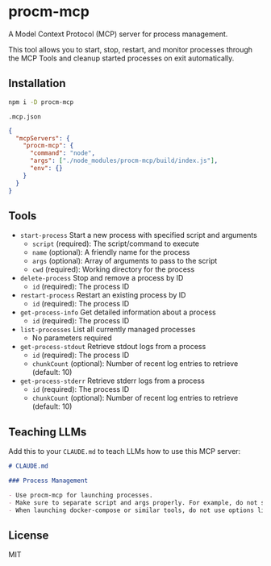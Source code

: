 # procm-mcp

A Model Context Protocol (MCP) server for process management.

This tool allows you to start, stop, restart, and monitor processes through the MCP Tools and cleanup started processes on exit automatically.

## Installation

```bash
npm i -D procm-mcp
```

`.mcp.json`

```json
{
  "mcpServers": {
    "procm-mcp": {
      "command": "node",
      "args": ["./node_modules/procm-mcp/build/index.js"],
      "env": {}
    }
  }
}
```

## Tools

- `start-process` Start a new process with specified script and arguments
  - `script` (required): The script/command to execute
  - `name` (optional): A friendly name for the process
  - `args` (optional): Array of arguments to pass to the script
  - `cwd` (required): Working directory for the process
- `delete-process` Stop and remove a process by ID
  - `id` (required): The process ID
- `restart-process` Restart an existing process by ID
  - `id` (required): The process ID
- `get-process-info` Get detailed information about a process
  - `id` (required): The process ID
- `list-processes` List all currently managed processes
  - No parameters required
- `get-process-stdout` Retrieve stdout logs from a process
  - `id` (required): The process ID
  - `chunkCount` (optional): Number of recent log entries to retrieve (default: 10)
- `get-process-stderr` Retrieve stderr logs from a process
  - `id` (required): The process ID
  - `chunkCount` (optional): Number of recent log entries to retrieve (default: 10)

## Teaching LLMs

Add this to your `CLAUDE.md` to teach LLMs how to use this MCP server:

```md
# CLAUDE.md

### Process Management

- Use procm-mcp for launching processes.
- Make sure to separate script and args properly. For example, do not specify node index.js as the script. Instead, use script: 'node' and args: ['index.js'].
- When launching docker-compose or similar tools, do not use options like -d that run in the background. Always launch them in the foreground.
```

## License

MIT

